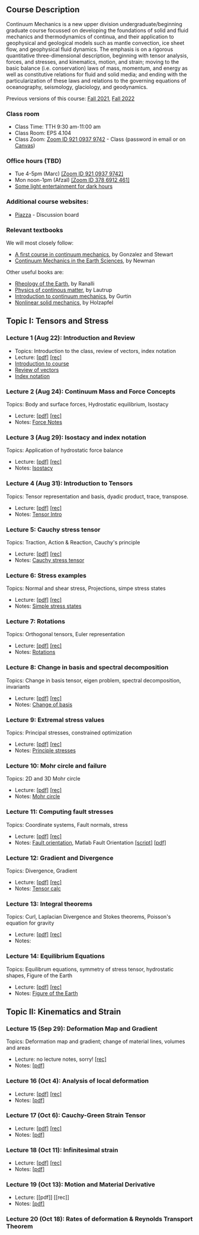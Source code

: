 ## Course Description
 
Continuum Mechanics is a new upper division undergraduate/beginning graduate course focussed on developing the foundations of solid and fluid mechanics and thermodynamics of continua, and their application to geophysical and geological models such as mantle convection, ice sheet flow, and geophysical fluid dynamics. The emphasis is on a rigorous quantitative three-dimensional description, beginning with tensor analysis, forces, and stresses, and kinematics, motion, and strain; moving to the basic balance (i.e. conservation) laws of mass, momentum, and energy as well as constitutive relations for fluid and solid media; and ending with the particularization of these laws and relations to the governing equations of oceanography, seismology, glaciology, and geodynamics.

Previous versions of this course: [Fall 2021](Fall2021.md), [Fall 2022](Fall2022.md) 

### Class room
* Class Time: TTH 9:30 am-11:00 am 
* Class Room: EPS 4.104 
* Class Zoom: [Zoom ID 921 0937 9742](https://utexas.zoom.us/j/92109379742?pwd=VUd3NFd4ZUtsRS8ycDkvTmsvaldydz09) - Class (password in email or on [Canvas](https://utexas.instructure.com/courses/1370600)) 

### Office hours (TBD)
<!---* [[poll]](https://www.when2meet.com/?20977824-fQysj)--->
* Tue 4-5pm (Marc) [[Zoom ID 921 0937 9742]](https://utexas.zoom.us/j/92109379742?pwd=VUd3NFd4ZUtsRS8ycDkvTmsvaldydz09)
* Mon noon-1pm (Afzal) [[Zoom ID 378 6912 461]](https://utexas.zoom.us/j/3786912461)
* [Some light entertainment for dark hours](https://www.ted.com/talks/eduardo_saenz_de_cabezon_math_is_forever?language=en)

### Additional course websites:
* [Piazza](https://piazza.com/class/lllfhh8uecg1ec/) - Discussion board

### Relevant textbooks
We will most closely follow:
* [A first course in continuum mechanics](https://www.cambridge.org/core/books/first-course-in-continuum-mechanics/DC9A87155531958AD5EFC66AEB981DAE), by Gonzalez and Stewart
* [Continuum Mechanics in the Earth Sciences](https://doi.org/10.1017/CBO9780511980121), by Newman

Other useful books are:
* [Rheology of the Earth](https://www.springer.com/gp/book/9780412546709), by Ranalli
* [Physics of continous matter](https://www.taylorfrancis.com/books/mono/10.1201/9781439894200/physics-continuous-matter-lautrup), by Lautrup
* [Introduction to continuum mechanics](https://www.elsevier.com/books/an-introduction-to-continuum-mechanics/gurtin/978-0-12-309750-7), by Gurtin
* [Nonlinear solid mechanics](https://www.wiley.com/en-us/Nonlinear+Solid+Mechanics%3A+A+Continuum+Approach+for+Engineering-p-9780471823193), by Holzapfel


## Topic I: Tensors and Stress
### Lecture 1 (Aug 22): Introduction and Review
* Topics: Introduction to the class, review of vectors, index notation
* Lecture: [[pdf]](fall2023/GEO325C_2023_Lecture1.pdf) [[rec]](https://utexas.zoom.us/rec/share/4cB783e8FtEP3v4IbcHE9Tprr7nzr5sJyT9G4zU8Xmc7Htu15z_wYFYOjtJLRYYT.SwbwBdd-pcJDNu11)
* [Introduction to course](fall2023/ContinuumMechanics_intro_2023.pdf)
* [Review of vectors](fall2023/Review_of_vectors.pdf)
* [Index notation](fall2022/Index_notation.pdf)

### Lecture 2 (Aug 24): Continuum Mass and Force Concepts
Topics: Body and surface forces, Hydrostatic equilibrium, Isostacy
* Lecture: [[pdf]](fall2023/GEO325C_2023_Lecture2.pdf) [[rec]](https://utexas.zoom.us/rec/share/cf0Zkxcmri1rbO_cpyug4cEvmT-9SlrpV8caw83q5DmJs1oiqg15D8IlrEfKORma.Bt-F-a6JcHlWWClu)
* Notes: [Force Notes](fall2023/Continuum_Mass_Force_Concepts_2023.pdf)

### Lecture 3 (Aug 29): Isostacy and index notation
Topics: Application of hydrostatic force balance
* Lecture: [[pdf]](fall2023/GEO325C_2023_Lecture3.pdf) [[rec]](https://utexas.zoom.us/rec/share/8dv1qLWRvA3udoEMjKc_zQeInS0LC19NB-NLmfD3zGJnyn4Kb5QbIZtCIZGVru7Q.W3-89KGTStYgCx9q)
* Notes: [Isostacy](fall2023/Isostacy.pdf)

### Lecture 4 (Aug 31): Introduction to Tensors
Topics: Tensor representation and basis, dyadic product, trace, transpose.
* Lecture: [[pdf]](fall2023/GEO325C_2023_Lecture4.pdf) [[rec]](https://utexas.zoom.us/rec/share/8dv1qLWRvA3udoEMjKc_zQeInS0LC19NB-NLmfD3zGJnyn4Kb5QbIZtCIZGVru7Q.W3-89KGTStYgCx9q)
* Notes: [Tensor Intro](fall2023/Tensor_Intro_2023.pdf)

### Lecture 5: Cauchy stress tensor
Topics: Traction, Action & Reaction, Cauchy's principle
* Lecture: [[pdf]](fall2023/GEO325C_2023_Lecture5.pdf) [[rec]](https://utexas.zoom.us/rec/share/-d7MGRDKQY342huSN-vCctKaZIgXTn6RGVAez6T3f6wNmbFu417xglukRtzRy0SV.QuVBR4_ZDcGZqs1e)
* Notes: [Cauchy stress tensor](fall2023/Cauchy_stress_tensor_2023.pdf)
  
### Lecture 6: Stress examples
Topics: Normal and shear stress, Projections, simpe stress states
* Lecture: [[pdf]](fall2023/GEO325C_2023_Lecture6.pdf) [[rec]](https://utexas.zoom.us/rec/share/b972z2DaD-pxLHFrxotls0L7ntvPjm72AcY0RsU3I-7gHBrFYIgtlWx5tTz8gsN7.GOJxfkqY2N3HNoHJ)
* Notes: [Simple stress states](fall2023/More_on_stress.pdf) 
  
### Lecture 7: Rotations
Topics: Orthogonal tensors, Euler representation
* Lecture: [[pdf]](fall2023/GEO325C_2023_Lecture7.pdf) [[rec]](https://utexas.zoom.us/rec/share/lj_k93kFw6Zz1id9ceB9Unk5Bt6oT9mjeDgXPWXe5dkk8P5hiKRM8xwQUfzj-1-0.xxOX4fiV1FrH8sEb)
* Notes: [Rotations](fall2023/Rotations.pdf)

### Lecture 8: Change in basis and spectral decomposition
Topics: Change in basis tensor, eigen problem, spectral decomposition, invariants
* Lecture: [[pdf]](fall2023/GEO325C_2023_Lecture8.pdf) [[rec]](https://utexas.zoom.us/rec/share/wAnco-erT2fSG8-o01dOcd2nzJcEreM7zNJgGX-Z4CUNV4Flja0jAqE-nSNkMKG3.6rIaSn_0IIXq6T09)
* Notes: [Change of basis](fall2023/Change_of_Basis.pdf)

### Lecture 9: Extremal stress values
Topics: Principal stresses, constrained optimization
* Lecture: [[pdf]](fall2023/GEO325C_2023_Lecture9.pdf) [[rec]](https://utexas.zoom.us/rec/share/-nqzQu8WY5O_OtO3hPmXtByGTp4AHmN5stKbd4oqdTQeU3MXww6ZfZhw6in8BLRa.izYNxR1RExYNmsO4)
* Notes: [Principle stresses](fall2023/Normal_and_shear_stress_2022.pdf)

### Lecture 10: Mohr circle and failure
Topics: 2D and 3D Mohr circle
* Lecture: [[pdf]](fall2023/GEO325C_2023_Lecture10.pdf) [[rec]](https://utexas.zoom.us/rec/share/OYdm0Cb0lOKmjyBcqDhqepvCaUMfQhacIwO4av48G9naPQ3FEh0g9ehds5sBmbbl.uXfVQnQ0pTXSXNnN)
* Notes: [Mohr circle](fall2023/Mohr_Circle_and_Failure_2022.pdf)
  
### Lecture 11: Computing fault stresses
Topics: Coordinate systems, Fault normals, stress 
* Lecture: [[pdf]](fall2023/GEO325C_2023_Lecture11.pdf) [[rec]](https://utexas.zoom.us/rec/share/2WCx3NwT00M_-Cz6cWxx3Vi1clZNbml5uDS943jfNMnNzz_fTtutZNMdjNaxkIJ-.aPeG2B39xvF7k1Be)
* Notes: [Fault orientation](fall2023/Strike_Dip.pdf), Matlab Fault Orientation [[script]](fall2023/demo_Nankai_StressOnFault.mlx) [[pdf]](fall2023/demo_Nankai_StressOnFault.pdf)

### Lecture 12: Gradient and Divergence
Topics: Divergence, Gradient
* Lecture: [[pdf]](fall2023/GEO325C_2023_Lecture12.pdf) [[rec]](https://utexas.zoom.us/rec/share/6NWgGDgR99VbNxlRk_qCe99TvFOuKYDoTHNSc6b6FXtOdtpWNiyCnY_Dtgg0avG2.MUO6tAN8Z6tqxZwq)
* Notes: [Tensor calc](fall2023/Tensor_calculus_2022.pdf) 

### Lecture 13: Integral theorems
Topics: Curl, Laplacian Divergence and Stokes theorems, Poisson's equation for gravity
* Lecture: [[pdf]](fall2023/GEO325C_2023_Lecture13.pdf) [[rec]](https://utexas.zoom.us/rec/share/1T9jyO7ZfxkGGONnSB2VkaEmcvzG9-kRMaLxMWamm361BxG4Yk-bU_LUsz-u78J1.OD8h-FM5BCxwmZhE) 
* Notes:

### Lecture 14: Equilibrium Equations
Topics: Equilibrum equations, symmetry of stress tensor, hydrostatic shapes, Figure of the Earth
* Lecture: [[pdf]](fall2023/GEO325C_2023_Lecture14.pdf) [[rec]](https://utexas.zoom.us/rec/share/tstGnggIf8i92OTF8EDxaok_0A8WsyDQlfUS58hldrVXtGizfVDvkKtgWpbTyY8l.BbymRwBxieM6YFi4)
* Notes: [Figure of the Earth](fall2023/FigureEarth.pdf)

## Topic II: Kinematics and Strain

### Lecture 15 (Sep 29): Deformation Map and Gradient
Topics: Deformation map and gradient; change of material lines, volumes and areas
* Lecture: no lecture notes, sorry! [[rec]](https://utexas.zoom.us/rec/share/sp93VsYTQrztljngtp0vM2oCnu-s6MRZQfoHQaNHxe_hHLq6G6BWOX8VODwkRz-4.8LXVdcQnqUyIcvNa)
* Notes: [[pdf]](fall2023/Deformation_map_and_gradient_2023.pdf)

### Lecture 16 (Oct 4): Analysis of local deformation
* Lecture: [[pdf]](fall2023/GEO325C_2023_Lecture16.pdf) [[rec]](https://utexas.zoom.us/rec/share/st7ruOqUaAWJudVgtKsy-U1OP5g_PnxjMtM9owl2XYP8YpdJCpBCCfVTXtFnNcFj.LV2PGNWkHYKUBq7K) 
* Notes: [[pdf]](fall2023/Analysis_of_local_deformation_2023.pdf)

### Lecture 17 (Oct 6): Cauchy-Green Strain Tensor
* Lecture: [[pdf]](fall2023/GEO325C_2023_Lecture17.pdf) [[rec]](https://utexas.zoom.us/rec/share/UUmZCbQdiGLpeJUWeHbkxHQvm_wa_J1kJwNStIjQVObb6Eq3cPZ52w6k5X2fharY.i32QpY5loSqHa5VC)
* Notes: [[pdf]](fall2023/Cauchy-Green_strain_tensor_2023.pdf)

### Lecture 18 (Oct 11): Infinitesimal strain
* Lecture: [[pdf]](fall2023/GEO325C_2023_Lecture17.pdf) [[rec]](https://utexas.zoom.us/rec/share/UUmZCbQdiGLpeJUWeHbkxHQvm_wa_J1kJwNStIjQVObb6Eq3cPZ52w6k5X2fharY.i32QpY5loSqHa5VC)
* Notes: [[pdf]](fall2022/Infinitesimal_strain_tensor_2021.pdf)

### Lecture 19 (Oct 13): Motion and Material Derivative
* Lecture: [[pdf]] [[rec]]
* Notes: [[pdf]](fall2022/Motions_2021.pdf)

### Lecture 20 (Oct 18): Rates of deformation & Reynolds Transport Theorem
